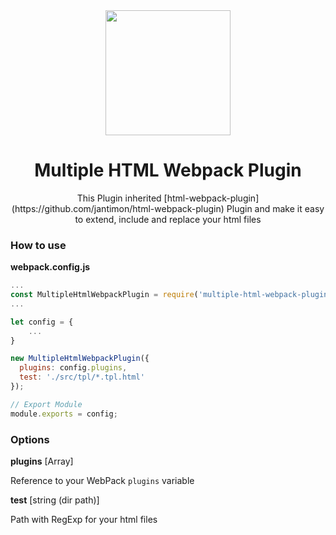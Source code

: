 <div align="center">
  <a href="https://github.com/webpack/webpack">
    <img width="200" height="200" src="https://webpack.js.org/assets/icon-square-big.svg">
  </a>
  
  <h1>Multiple HTML Webpack Plugin</h1>
  <p>This Plugin inherited [html-webpack-plugin](https://github.com/jantimon/html-webpack-plugin) Plugin and make it easy to extend, include and replace your html files</p>
</div>

### How to use

**webpack.config.js**
```js
...
const MultipleHtmlWebpackPlugin = require('multiple-html-webpack-plugin');
...

let config = {
    ...
}

new MultipleHtmlWebpackPlugin({
  plugins: config.plugins,
  test: './src/tpl/*.tpl.html'
});

// Export Module
module.exports = config;
```

### Options

**plugins** [Array]

Reference to your WebPack `plugins` variable

**test** [string (dir path)]

Path with RegExp for your html files
